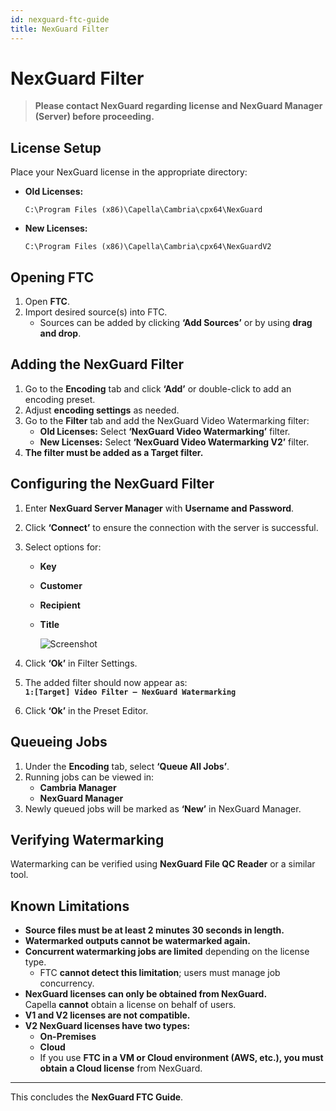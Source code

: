 ```yaml
---
id: nexguard-ftc-guide
title: NexGuard Filter
---
```


# NexGuard Filter

> **Please contact NexGuard regarding license and NexGuard Manager (Server) before proceeding.**

## License Setup

Place your NexGuard license in the appropriate directory:

- **Old Licenses:**  
  ```
  C:\Program Files (x86)\Capella\Cambria\cpx64\NexGuard
  ```
- **New Licenses:**  
  ```
  C:\Program Files (x86)\Capella\Cambria\cpx64\NexGuardV2
  ```

## Opening FTC

1. Open **FTC**.
2. Import desired source(s) into FTC.
   - Sources can be added by clicking **‘Add Sources’** or by using **drag and drop**.
   
   

## Adding the NexGuard Filter

1. Go to the **Encoding** tab and click **‘Add’** or double-click to add an encoding preset.
2. Adjust **encoding settings** as needed.
3. Go to the **Filter** tab and add the NexGuard Video Watermarking filter:
   - **Old Licenses:** Select **‘NexGuard Video Watermarking’** filter.
   - **New Licenses:** Select **‘NexGuard Video Watermarking V2’** filter.
4. **The filter must be added as a Target filter.**

   
 

## Configuring the NexGuard Filter

1. Enter **NexGuard Server Manager** with **Username and Password**.
2. Click **‘Connect’** to ensure the connection with the server is successful.
3. Select options for:
   - **Key**
   - **Customer**
   - **Recipient**
   - **Title**


      ![Screenshot](01_screenshot.png)
   

4. Click **‘Ok’** in Filter Settings.
5. The added filter should now appear as:  
   **`1:[Target] Video Filter – NexGuard Watermarking`**
6. Click **‘Ok’** in the Preset Editor.

## Queueing Jobs

1. Under the **Encoding** tab, select **‘Queue All Jobs’**.
2. Running jobs can be viewed in:
   - **Cambria Manager**
   - **NexGuard Manager**
3. Newly queued jobs will be marked as **‘New’** in NexGuard Manager.

   


## Verifying Watermarking

Watermarking can be verified using **NexGuard File QC Reader** or a similar tool.

## Known Limitations

- **Source files must be at least 2 minutes 30 seconds in length.**
- **Watermarked outputs cannot be watermarked again.**
- **Concurrent watermarking jobs are limited** depending on the license type.
  - FTC **cannot detect this limitation**; users must manage job concurrency.
- **NexGuard licenses can only be obtained from NexGuard.**  
  Capella **cannot** obtain a license on behalf of users.
- **V1 and V2 licenses are not compatible.**
- **V2 NexGuard licenses have two types:**
  - **On-Premises**
  - **Cloud**
  - If you use **FTC in a VM or Cloud environment (AWS, etc.), you must obtain a Cloud license** from NexGuard.

---

This concludes the **NexGuard FTC Guide**.
